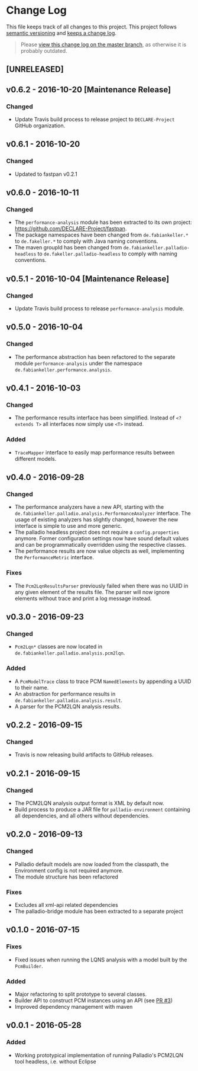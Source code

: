# Change Log

This file keeps track of all changes to this project. This project follows [semantic versioning](http://semver.org/) and [keeps a change log](http://keepachangelog.com/).

> Please [view this change log on the master branch](https://github.com/DECLARE-Project/palladio-headless/blob/master/CHANGELOG.md), as otherwise it is probably outdated.


## [UNRELEASED]


## v0.6.2 - 2016-10-20 [Maintenance Release]

### Changed
- Update Travis build process to release project to `DECLARE-Project` GitHub organization.


## v0.6.1 - 2016-10-20

### Changed
- Updated to fastpan v0.2.1


## v0.6.0 - 2016-10-11

### Changed
- The `performance-analysis` module has been extracted to its own project: https://github.com/DECLARE-Project/fastpan.
- The package namespaces have been changed from `de.fabiankeller.*` to `de.fakeller.*` to comply with Java naming conventions.
- The maven groupId has been changed from `de.fabiankeller.palladio-headless` to `de.fakeller.palladio-headless` to comply with naming conventions. 


## v0.5.1 - 2016-10-04 [Maintenance Release]

### Changed
- Update Travis build process to release `performance-analysis` module.


## v0.5.0 - 2016-10-04

### Changed
- The performance abstraction has been refactored to the separate module `performance-analysis` under the namespace `de.fabiankeller.performance.analysis`.


## v0.4.1 - 2016-10-03

### Changed
- The performance results interface has been simplified. Instead of `<? extends T>` all interfaces now simply use `<T>` instead.

### Added
- `TraceMapper` interface to easily map performance results between different models.


## v0.4.0 - 2016-09-28

### Changed
- The performance analyzers have a new API, starting with the `de.fabiankeller.palladio.analysis.PerformanceAnalyzer` interface. The usage of existing analyzers has slightly changed, however the new interface is simple to use and more generic.
- The palladio headless project does not require a `config.properties` anymore. Former configuration settings now have sound default values and can be programmatically overridden using the respective classes.
- The performance results are now value objects as well, implementing the `PerformanceMetric` interface.

### Fixes
- The `Pcm2LqnResultsParser` previously failed when there was no UUID in any given element of the results file. The parser will now ignore elements without trace and print a log message instead.


## v0.3.0 - 2016-09-23

### Changed
- `Pcm2Lqn*` classes are now located in `de.fabiankeller.palladio.analysis.pcm2lqn`.

### Added
- A `PcmModelTrace` class to trace PCM `NamedElements` by appending a UUID to their name.
- An abstraction for performance results in `de.fabiankeller.palladio.analysis.result`.
- A parser for the PCM2LQN analysis results.


## v0.2.2 - 2016-09-15

### Changed
- Travis is now releasing build artifacts to GitHub releases.


## v0.2.1 - 2016-09-15

### Changed
- The PCM2LQN analysis output format is XML by default now.
- Build process to produce a JAR file for `palladio-environment` containing all dependencies, and all others without dependencies.


## v0.2.0 - 2016-09-13

### Changed
- Palladio default models are now loaded from the classpath, the Environment config is not required anymore.
- The module structure has been refactored

### Fixes
- Excludes all xml-api related dependencies
- The palladio-bridge module has been extracted to a separate project


## v0.1.0 - 2016-07-15

### Fixes
- Fixed issues when running the LQNS analysis with a model built by the `PcmBuilder`.

### Added
- Major refactoring to split prototype to several classes.
- Builder API to construct PCM instances using an API (see [PR #3](https://github.com/DECLARE-Project/palladio-headless/pull/3))
- Improved dependency management with maven


## v0.0.1 - 2016-05-28

### Added
- Working prototypical implementation of running Palladio's PCM2LQN tool headless, i.e. without Eclipse 